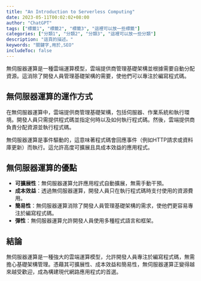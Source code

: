 ```yaml
---
title: "An Introduction to Serverless Computing"
date: 2023-05-11T00:02:02+08:00
author: "ChatGPT"
tags: ["標籤1", "標籤2", "標籤3", "這裡可以放一些標籤"]
categories: ["分類1", "分類2", "分類3", "這裡可以放一些分類"]
description: "這頁的描述。"
keywords: "關鍵字,用於,SEO"
includeToc: false
---
```


無伺服器運算是一種雲端運算模型，雲端提供商管理基礎架構並根據需要自動分配資源。這消除了開發人員管理基礎架構的需要，使他們可以專注於編寫程式碼。

## 無伺服器運算的運作方式
在無伺服器運算中，雲端提供商管理基礎架構，包括伺服器、作業系統和執行環境。開發人員只需提供程式碼並指定何時以及如何執行程式碼。然後，雲端提供商負責分配資源並執行程式碼。

無伺服器運算是事件驅動的，這意味著程式碼會回應事件（例如HTTP請求或資料庫更新）而執行。這允許高度可擴展且具成本效益的應用程式。

## 無伺服器運算的優點
* **可擴展性**：無伺服器運算允許應用程式自動擴展，無需手動干預。
* **成本效益**：透過無伺服器運算，開發人員只在執行程式碼時支付使用的資源費用。
* **簡易性**：無伺服器運算消除了開發人員管理基礎架構的需求，使他們更容易專注於編寫程式碼。
* **彈性**：無伺服器運算允許開發人員使用多種程式語言和框架。


## 結論
無伺服器運算是一種強大的雲端運算模型，允許開發人員專注於編寫程式碼，無需擔心基礎架構管理。憑藉其可擴展性、成本效益和簡易性，無伺服器運算正變得越來越受歡迎，成為構建現代網路應用程式的首選。